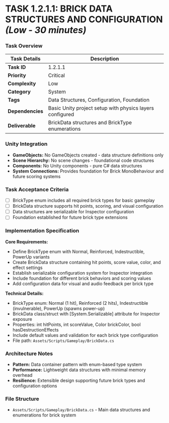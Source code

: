 # **TASK 1.2.1.1: BRICK DATA STRUCTURES AND CONFIGURATION** *(Low - 30 minutes)*

### **Task Overview**

| Task Details | Description |
| --- | --- |
| **Task ID** | 1.2.1.1 |
| **Priority** | Critical |
| **Complexity** | Low |
| **Category** | System |
| **Tags** | Data Structures, Configuration, Foundation |
| **Dependencies** | Basic Unity project setup with physics layers configured |
| **Deliverable** | BrickData structures and BrickType enumerations |

### **Unity Integration**

- **GameObjects:** No GameObjects created - data structure definitions only
- **Scene Hierarchy:** No scene changes - foundational code structures
- **Components:** No Unity components - pure C# data structures
- **System Connections:** Provides foundation for Brick MonoBehaviour and future scoring systems

### **Task Acceptance Criteria**

- [ ] BrickType enum includes all required brick types for basic gameplay
- [ ] BrickData structure supports hit points, scoring, and visual configuration
- [ ] Data structures are serializable for Inspector configuration
- [ ] Foundation established for future brick type extensions

### **Implementation Specification**

**Core Requirements:**
- Define BrickType enum with Normal, Reinforced, Indestructible, PowerUp variants
- Create BrickData structure containing hit points, score value, color, and effect settings
- Establish serializable configuration system for Inspector integration
- Include foundation for different brick behaviors and scoring values
- Add configuration data for visual and audio feedback per brick type

**Technical Details:**
- BrickType enum: Normal (1 hit), Reinforced (2 hits), Indestructible (invulnerable), PowerUp (spawns power-up)
- BrickData class/struct with [System.Serializable] attribute for Inspector exposure
- Properties: int hitPoints, int scoreValue, Color brickColor, bool hasDestructionEffects
- Include default values and validation for each brick type configuration
- File path: `Assets/Scripts/Gameplay/BrickData.cs`

### **Architecture Notes**

- **Pattern:** Data container pattern with enum-based type system
- **Performance:** Lightweight data structures with minimal memory overhead
- **Resilience:** Extensible design supporting future brick types and configuration options

### **File Structure**

- `Assets/Scripts/Gameplay/BrickData.cs` - Main data structures and enumerations for brick system